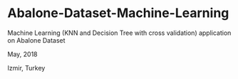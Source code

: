 # Abalone-Dataset-Machine-Learning
Machine Learning (KNN and Decision Tree with cross validation) application on Abalone Dataset

May, 2018

Izmir, Turkey
